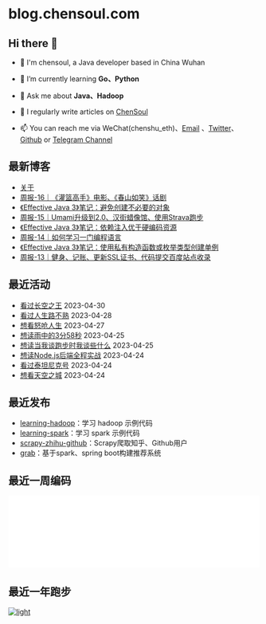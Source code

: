 # blog.chensoul.com

<!-- readme starts -->

## Hi there 👋

- 👋 I'm chensoul, a Java developer based in China Wuhan

- 🌱 I’m currently learning **Go、Python**

- 💬 Ask me about **Java、Hadoop**

- 📝 I regularly write articles on [ChenSoul](https://blog.chensoul.com)

- 📫 You can reach me via WeChat(chenshu_eth)、[Email](mailto:chensoul.eth@gmail.com) 、[Twitter](https://twitter.com/chensoul_eth)、[Github](https://github.com/chensoul) or [Telegram Channel](https://t.me/chensoul_share)


## 最新博客

<!-- blog starts -->
- [关于](https://blog.chensoul.com/about/)
- [周报-16｜《灌篮高手》电影、《春山如笑》话剧](https://blog.chensoul.com/posts/2023/04/25/weekly_review_16/)
- [《Effective Java 3》笔记：避免创建不必要的对象](https://blog.chensoul.com/posts/2023/04/24/avoid-creating-unnecessary-objects/)
- [周报-15｜Umami升级到2.0、汉街蜡像馆、使用Strava跑步](https://blog.chensoul.com/posts/2023/04/18/weekly_review_15/)
- [《Effective Java 3》笔记：依赖注入优于硬编码资源](https://blog.chensoul.com/posts/2023/04/17/prefer-dependency-injection-to-hardwiring-resources/)
- [周报-14｜如何学习一门编程语言](https://blog.chensoul.com/posts/2023/04/13/weekly_review_14/)
- [《Effective Java 3》笔记：使用私有构造函数或枚举类型创建单例](https://blog.chensoul.com/posts/2023/04/11/enforce-the-singleton-property-with-a-private-constructor-or-an-enum-type/)
- [周报-13｜健身、记账、更新SSL证书、代码提交百度站点收录](https://blog.chensoul.com/posts/2023/04/04/weekly_review_13/)
<!-- blog ends -->

## 最近活动

<!-- douban starts -->
- [看过长空之王](http://movie.douban.com/subject/35209731/) 2023-04-30
- [看过人生路不熟](http://movie.douban.com/subject/35653205/) 2023-04-28
- [想看怒呛人生](http://movie.douban.com/subject/35413042/) 2023-04-27
- [想读雨中的3分58秒](https://book.douban.com/subject/7916024/) 2023-04-25
- [想读当我谈跑步时我谈些什么](https://book.douban.com/subject/3369600/) 2023-04-25
- [想读Node.js后端全程实战](https://book.douban.com/subject/36374893/) 2023-04-24
- [看过泰坦尼克号](http://movie.douban.com/subject/1292722/) 2023-04-24
- [想看天空之城](http://movie.douban.com/subject/1291583/) 2023-04-24
<!-- douban ends -->


## 最近发布

<!-- recent_releases starts -->
- [learning-hadoop](https://github.com/chensoul/learning-hadoop/releases/tag/v0.0.1)：学习 hadoop 示例代码
- [learning-spark](https://github.com/chensoul/learning-spark/releases/tag/v0.0.1)：学习 spark 示例代码
- [scrapy-zhihu-github](https://github.com/chensoul/scrapy-zhihu-github/releases/tag/v0.0.1)：Scrapy爬取知乎、Github用户
- [grab](https://github.com/chensoul/grab/releases/tag/v0.0.1)：基于spark、spring boot构建推荐系统
<!-- recent_releases ends -->


## 最近一周编码

![light](https://raw.githubusercontent.com/chensoul/chensoul/main/images/wakatime_weekly_language_stats.svg#gh-light-mode-only)

## 最近一年跑步

[![light](https://raw.githubusercontent.com/chensoul/running_page/master/assets/github_2023.svg#gh-light-mode-only)](https://run.chensoul.com)

<!-- readme ends -->
